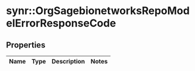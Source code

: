 # synr::OrgSagebionetworksRepoModelErrorResponseCode


## Properties
Name | Type | Description | Notes
------------ | ------------- | ------------- | -------------


